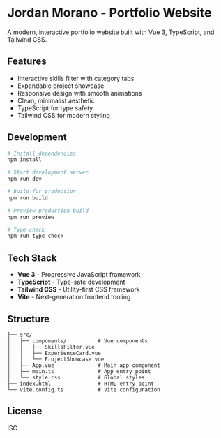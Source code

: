 # Jordan Morano - Portfolio Website

A modern, interactive portfolio website built with Vue 3, TypeScript, and Tailwind CSS.

## Features

- Interactive skills filter with category tabs
- Expandable project showcase
- Responsive design with smooth animations
- Clean, minimalist aesthetic
- TypeScript for type safety
- Tailwind CSS for modern styling

## Development

```bash
# Install dependencies
npm install

# Start development server
npm run dev

# Build for production
npm run build

# Preview production build
npm run preview

# Type check
npm run type-check
```

## Tech Stack

- **Vue 3** - Progressive JavaScript framework
- **TypeScript** - Type-safe development
- **Tailwind CSS** - Utility-first CSS framework
- **Vite** - Next-generation frontend tooling

## Structure

```
├── src/
│   ├── components/          # Vue components
│   │   ├── SkillsFilter.vue
│   │   ├── ExperienceCard.vue
│   │   └── ProjectShowcase.vue
│   ├── App.vue              # Main app component
│   ├── main.ts              # App entry point
│   └── style.css            # Global styles
├── index.html               # HTML entry point
└── vite.config.ts           # Vite configuration
```

## License

ISC